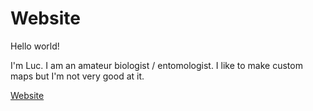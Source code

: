 # Website
Hello world!

I'm Luc. I am an amateur biologist / entomologist. 
I like to make custom maps but I'm not very good at it.

<a href="https://heermoes.github.io/index/">Website</a>
